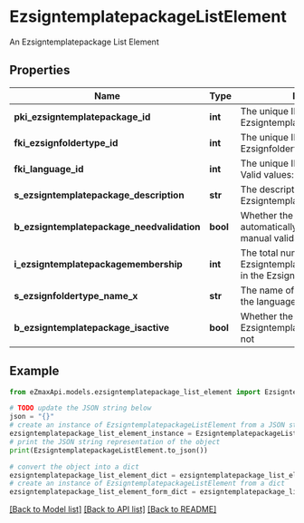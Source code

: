 # EzsigntemplatepackageListElement

An Ezsigntemplatepackage List Element

## Properties

Name | Type | Description | Notes
------------ | ------------- | ------------- | -------------
**pki_ezsigntemplatepackage_id** | **int** | The unique ID of the Ezsigntemplatepackage | 
**fki_ezsignfoldertype_id** | **int** | The unique ID of the Ezsignfoldertype. | 
**fki_language_id** | **int** | The unique ID of the Language.  Valid values:  |Value|Description| |-|-| |1|French| |2|English| | 
**s_ezsigntemplatepackage_description** | **str** | The description of the Ezsigntemplatepackage | 
**b_ezsigntemplatepackage_needvalidation** | **bool** | Whether the Ezsignbulksend was automatically modified and needs a manual validation | 
**i_ezsigntemplatepackagemembership** | **int** | The total number of Ezsigntemplatepackagemembership in the Ezsigntemplatepackage | 
**s_ezsignfoldertype_name_x** | **str** | The name of the Ezsignfoldertype in the language of the requester | 
**b_ezsigntemplatepackage_isactive** | **bool** | Whether the Ezsigntemplatepackage is active or not | 

## Example

```python
from eZmaxApi.models.ezsigntemplatepackage_list_element import EzsigntemplatepackageListElement

# TODO update the JSON string below
json = "{}"
# create an instance of EzsigntemplatepackageListElement from a JSON string
ezsigntemplatepackage_list_element_instance = EzsigntemplatepackageListElement.from_json(json)
# print the JSON string representation of the object
print(EzsigntemplatepackageListElement.to_json())

# convert the object into a dict
ezsigntemplatepackage_list_element_dict = ezsigntemplatepackage_list_element_instance.to_dict()
# create an instance of EzsigntemplatepackageListElement from a dict
ezsigntemplatepackage_list_element_form_dict = ezsigntemplatepackage_list_element.from_dict(ezsigntemplatepackage_list_element_dict)
```
[[Back to Model list]](../README.md#documentation-for-models) [[Back to API list]](../README.md#documentation-for-api-endpoints) [[Back to README]](../README.md)


